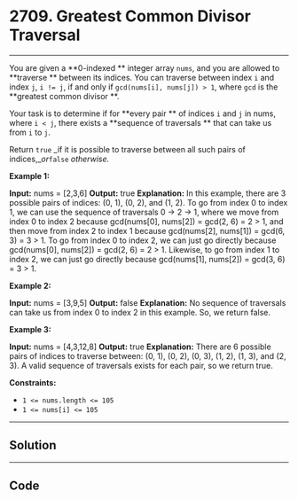 # 2709. Greatest Common Divisor Traversal

---

You are given a **0-indexed ** integer array `nums`, and you are allowed to **traverse ** between its indices. You can traverse between index `i` and index `j`, `i != j`, if and only if `gcd(nums[i], nums[j]) > 1`, where `gcd` is the **greatest common divisor **.

Your task is to determine if for **every pair ** of indices `i` and `j` in nums, where `i < j`, there exists a **sequence of traversals ** that can take us from `i` to `j`.

Return `true` _if it is possible to traverse between all such pairs of indices,__or_`false` _otherwise._

 

**Example 1:**


**Input:** nums = [2,3,6]
**Output:** true
**Explanation:** In this example, there are 3 possible pairs of indices: (0, 1), (0, 2), and (1, 2).
To go from index 0 to index 1, we can use the sequence of traversals 0 -> 2 -> 1, where we move from index 0 to index 2 because gcd(nums[0], nums[2]) = gcd(2, 6) = 2 > 1, and then move from index 2 to index 1 because gcd(nums[2], nums[1]) = gcd(6, 3) = 3 > 1.
To go from index 0 to index 2, we can just go directly because gcd(nums[0], nums[2]) = gcd(2, 6) = 2 > 1. Likewise, to go from index 1 to index 2, we can just go directly because gcd(nums[1], nums[2]) = gcd(3, 6) = 3 > 1.


**Example 2:**


**Input:** nums = [3,9,5]
**Output:** false
**Explanation:** No sequence of traversals can take us from index 0 to index 2 in this example. So, we return false.


**Example 3:**


**Input:** nums = [4,3,12,8]
**Output:** true
**Explanation:** There are 6 possible pairs of indices to traverse between: (0, 1), (0, 2), (0, 3), (1, 2), (1, 3), and (2, 3). A valid sequence of traversals exists for each pair, so we return true.


 

**Constraints:**

  * `1 <= nums.length <= 105`
  * `1 <= nums[i] <= 105`

---

## Solution



---

## Code
```python


```